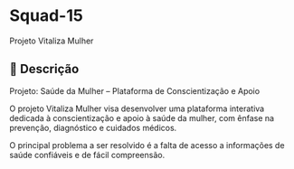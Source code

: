 # Squad-15
Projeto Vitaliza Mulher

## 📌 Descrição
Projeto: Saúde da Mulher – Plataforma de Conscientização e Apoio

O projeto Vitaliza Mulher visa desenvolver uma plataforma interativa dedicada à conscientização e apoio à saúde da mulher, com ênfase na prevenção, diagnóstico e cuidados médicos.

O principal problema a ser resolvido é a falta de acesso a informações de saúde confiáveis ​​e de fácil compreensão. 
